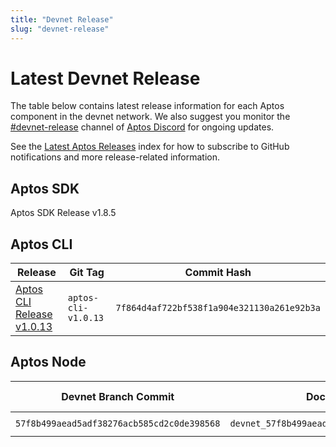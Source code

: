 ```yaml
---
title: "Devnet Release"
slug: "devnet-release"
---
```


# Latest Devnet Release

The table below contains latest release information for each Aptos component in the devnet network. We also suggest you monitor the [#devnet-release](https://discord.com/channels/945856774056083548/956692649430093904) channel of [Aptos Discord](https://discord.gg/aptoslabs) for ongoing updates.

See the [Latest Aptos Releases](./index.md) index for how to subscribe to GitHub notifications and more release-related information.

## Aptos SDK

Aptos SDK Release v1.8.5

## Aptos CLI

|Release | Git Tag | Commit Hash|
|---|---|---|
|[Aptos CLI Release v1.0.13](https://github.com/aptos-labs/aptos-core/releases/tag/aptos-cli-v1.0.13)| `aptos-cli-v1.0.13` | `7f864d4af722bf538f1a904e321130a261e92b3a` |

## Aptos Node

|Devnet Branch Commit | Docker Image Tag | Docker Image Digest | genesis.blob SHA-256 | Waypoint | Chain ID|
|---|---|---|---|---|---|
|`57f8b499aead5adf38276acb585cd2c0de398568`| `devnet_57f8b499aead5adf38276acb585cd2c0de398568` | `sha256:d1e9adefdf8b7308008cea9d7cb5a791ac1936ba10363c14ca2cb18368078a1c` | `sha256: 3e71b9694e165b2f193d737c4b0eeb71129effa8338aa78f33be59daf8830a9a`| `0:5b7611a645bd3de8f884d41f60203a80f2fdc7f51f04558a12b71eb5e36c4ca8` | 58 |